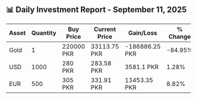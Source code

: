 ## 📊 Daily Investment Report - September 11, 2025

| Asset | Quantity | Buy Price | Current Price | Gain/Loss | % Change |
|-------|----------|-----------|----------------|------------|----------|
| Gold | 1 | 220000 PKR | 33113.75 PKR | -186886.25 PKR | -84.95% |
| USD | 1000 | 280 PKR | 283.58 PKR | 3581.1 PKR | 1.28% |
| EUR | 500 | 305 PKR | 331.91 PKR | 13453.35 PKR | 8.82% |

